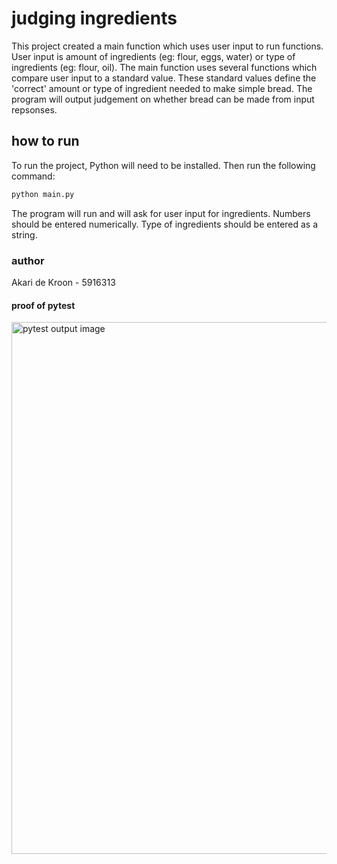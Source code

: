 # judging ingredients 
This project created a main function which uses user input to run functions. User input is amount of ingredients (eg: flour, eggs, water) or type of ingredients (eg: flour, oil). The main function uses several functions which compare user input to a standard value. These standard values define the 'correct' amount or type of ingredient needed to make simple bread. The program will output judgement on whether bread can be made from input repsonses. 

## how to run 
To run the project, Python will need to be installed. 
Then run the following command: 
```bash
python main.py
```
The program will run and will ask for user input for ingredients. Numbers should be entered numerically. Type of ingredients should be entered as a string.  

### author
Akari de Kroon - 5916313

#### proof of pytest 
<img width="851" alt="pytest output image" src="https://github.com/user-attachments/assets/384a2df5-71f6-48dd-8d62-298fc2931c7c">
